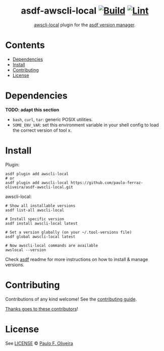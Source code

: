 <div align="center">

# asdf-awscli-local [![Build](https://github.com/paulo-ferraz-oliveira/asdf-awscli-local/actions/workflows/build.yml/badge.svg)](https://github.com/paulo-ferraz-oliveira/asdf-awscli-local/actions/workflows/build.yml) [![Lint](https://github.com/paulo-ferraz-oliveira/asdf-awscli-local/actions/workflows/lint.yml/badge.svg)](https://github.com/paulo-ferraz-oliveira/asdf-awscli-local/actions/workflows/lint.yml)

[awscli-local](<TOOL HOMEPAGE>) plugin for the [asdf version manager](https://asdf-vm.com).

</div>

# Contents

- [Dependencies](#dependencies)
- [Install](#install)
- [Contributing](#contributing)
- [License](#license)

# Dependencies

**TODO: adapt this section**

- `bash`, `curl`, `tar`: generic POSIX utilities.
- `SOME_ENV_VAR`: set this environment variable in your shell config to load the correct version of tool x.

# Install

Plugin:

```shell
asdf plugin add awscli-local
# or
asdf plugin add awscli-local https://github.com/paulo-ferraz-oliveira/asdf-awscli-local.git
```

awscli-local:

```shell
# Show all installable versions
asdf list-all awscli-local

# Install specific version
asdf install awscli-local latest

# Set a version globally (on your ~/.tool-versions file)
asdf global awscli-local latest

# Now awscli-local commands are available
awslocal --version
```

Check [asdf](https://github.com/asdf-vm/asdf) readme for more instructions on how to
install & manage versions.

# Contributing

Contributions of any kind welcome! See the [contributing guide](contributing.md).

[Thanks goes to these contributors](https://github.com/paulo-ferraz-oliveira/asdf-awscli-local/graphs/contributors)!

# License

See [LICENSE](LICENSE) © [Paulo F. Oliveira](https://github.com/paulo-ferraz-oliveira/)
